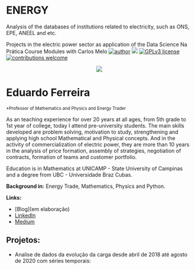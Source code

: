 # ENERGY
Analysis of the databases of institutions related to electricity, such as ONS, EPE, ANEEL and etc.

Projects in the electric power sector as application of the Data Science Na Prática Course Modules with Carlos Melo
[![author](https://img.shields.io/badge/author-edugera-red.svg)](https://www.linkedin.com/in/eduardo-ferreira-01a8441b/) [![](https://img.shields.io/badge/python-3.7+-blue.svg)](https://www.python.org/downloads/release/python-365/) [![GPLv3 license](https://img.shields.io/badge/License-GPLv3-blue.svg)](http://perso.crans.org/besson/LICENSE.html) [![contributions welcome](https://img.shields.io/badge/contributions-welcome-brightgreen.svg?style=flat)](https://github.com/edugera/data_science/issues)

<p align="center">
  <img src="banner.png" >
</p>

# Eduardo Ferreira
<sub>*Professor of Mathematics and Physics and Energy Trader</sub>

As an teaching experience for over 20 years at all ages, from 5th grade to 1st year of college, today I attend pre-university students. The main skills developed are problem solving, motivation to study, strengthening and applying high school Mathematical and Physical concepts. 
And in the activity of commercialization of electric power, they are more than 10 years in the analysis of price formation, assembly of strategies, negotiation of contracts, formation of teams and customer portfolio.

Education is in Mathematics at UNICAMP - State University of Campinas and a degree from UBC - Universidade Braz Cubas.

**Background in:** Energy Trade, Mathematics, Physics and Python.

**Links:**
* [Blog](em elaboração)
* [LinkedIn](https://www.linkedin.com/in/eduardo-ferreira-01a8441b/)
* [Medium](https://medium.com/@edugera47)


## Projetos:


* Analise de dados da evolução da carga desde abril de 2018 até agosto de 2020 com séries temporais:
